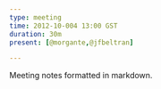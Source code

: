 ```yaml
---
type: meeting  
time: 2012-10-004 13:00 GST  
duration: 30m  
present: [@morgante,@jfbeltran]  

---
```


Meeting notes formatted in markdown.
